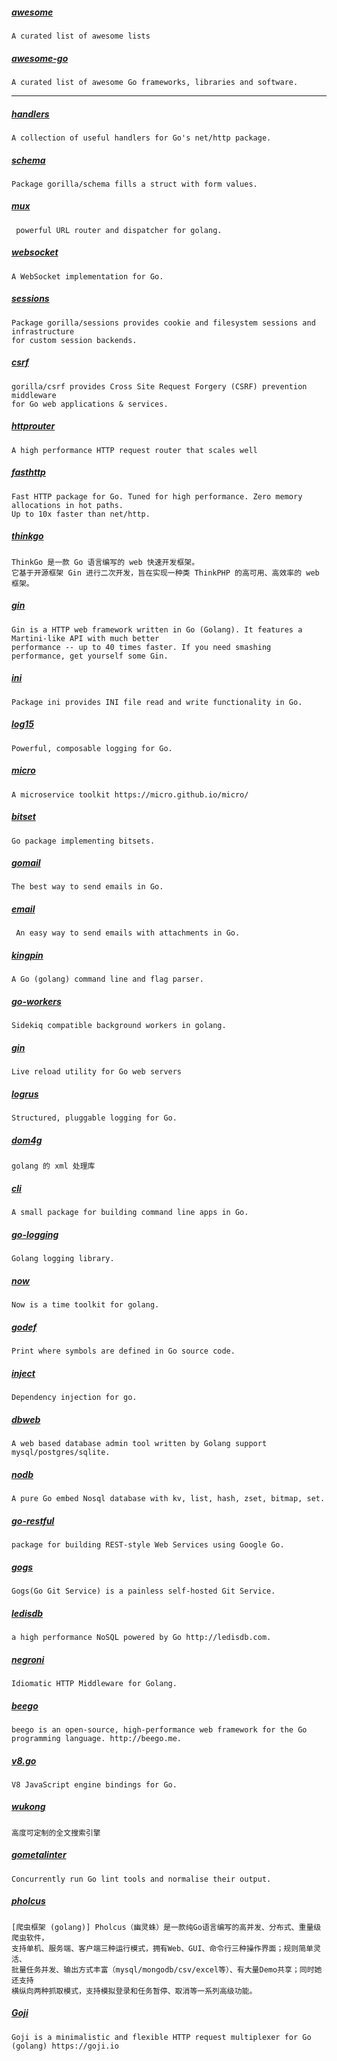
##### [awesome](https://github.com/sindresorhus/awesome)
    A curated list of awesome lists

##### [awesome-go](https://github.com/avelino/awesome-go)
    A curated list of awesome Go frameworks, libraries and software.

---

##### [handlers](https://github.com/gorilla/handlers)
    A collection of useful handlers for Go's net/http package.

##### [schema](https://github.com/gorilla/schema)
    Package gorilla/schema fills a struct with form values.

##### [mux](https://github.com/gorilla/mux)
     powerful URL router and dispatcher for golang.

##### [websocket](https://github.com/gorilla/websocket)
    A WebSocket implementation for Go.

##### [sessions](https://github.com/gorilla/sessions)
    Package gorilla/sessions provides cookie and filesystem sessions and infrastructure
    for custom session backends.

##### [csrf](https://github.com/gorilla/csrf)
    gorilla/csrf provides Cross Site Request Forgery (CSRF) prevention middleware
    for Go web applications & services.

##### [httprouter](https://github.com/julienschmidt/httprouter)
    A high performance HTTP request router that scales well

##### [fasthttp](https://github.com/valyala/fasthttp)
    Fast HTTP package for Go. Tuned for high performance. Zero memory allocations in hot paths.
    Up to 10x faster than net/http.

##### [thinkgo](https://github.com/henrylee2cn/thinkgo)
    ThinkGo 是一款 Go 语言编写的 web 快速开发框架。
    它基于开源框架 Gin 进行二次开发，旨在实现一种类 ThinkPHP 的高可用、高效率的 web 框架。

##### [gin](https://github.com/gin-gonic/gin)
    Gin is a HTTP web framework written in Go (Golang). It features a Martini-like API with much better
    performance -- up to 40 times faster. If you need smashing performance, get yourself some Gin.

##### [ini](https://github.com/go-ini/ini)
    Package ini provides INI file read and write functionality in Go.

##### [log15](https://github.com/inconshreveable/log15)
    Powerful, composable logging for Go.

##### [micro](https://github.com/micro/micro)
    A microservice toolkit https://micro.github.io/micro/
    
##### [bitset](https://github.com/willf/bitset)
    Go package implementing bitsets.

##### [gomail](https://github.com/go-gomail/gomail)
    The best way to send emails in Go.

##### [email](https://github.com/scorredoira/email)
     An easy way to send emails with attachments in Go.

##### [kingpin](https://github.com/alecthomas/kingpin)
    A Go (golang) command line and flag parser.

##### [go-workers](https://github.com/jrallison/go-workers)
    Sidekiq compatible background workers in golang.

##### [gin](https://github.com/codegangsta/gin)
    Live reload utility for Go web servers

##### [logrus](https://github.com/Sirupsen/logrus)
    Structured, pluggable logging for Go.

##### [dom4g](https://github.com/donnie4w/dom4g)
    golang 的 xml 处理库

##### [cli](https://github.com/codegangsta/cli)
    A small package for building command line apps in Go.

##### [go-logging](https://github.com/op/go-logging)
    Golang logging library.

##### [now](https://github.com/jinzhu/now)
    Now is a time toolkit for golang.

##### [godef](https://github.com/rogpeppe/godef)
    Print where symbols are defined in Go source code.

##### [inject](https://github.com/codegangsta/inject)
    Dependency injection for go.

##### [dbweb](https://github.com/go-xorm/dbweb)
    A web based database admin tool written by Golang support mysql/postgres/sqlite.

##### [nodb](https://github.com/lunny/nodb)
    A pure Go embed Nosql database with kv, list, hash, zset, bitmap, set.

##### [go-restful](https://github.com/emicklei/go-restful)
    package for building REST-style Web Services using Google Go.

##### [gogs](https://github.com/gogits/gogs)
    Gogs(Go Git Service) is a painless self-hosted Git Service.

##### [ledisdb](https://github.com/siddontang/ledisdb)
    a high performance NoSQL powered by Go http://ledisdb.com.

##### [negroni](https://github.com/codegangsta/negroni)
    Idiomatic HTTP Middleware for Golang.

##### [beego](https://github.com/astaxie/beego)
    beego is an open-source, high-performance web framework for the Go programming language. http://beego.me.

##### [v8.go](https://github.com/lazytiger/go-v8)
    V8 JavaScript engine bindings for Go.

##### [wukong](https://github.com/huichen/wukong)
    高度可定制的全文搜索引擎

##### [gometalinter](https://github.com/alecthomas/gometalinter)
    Concurrently run Go lint tools and normalise their output.

##### [pholcus](https://github.com/henrylee2cn/pholcus)
    [爬虫框架 (golang)] Pholcus（幽灵蛛）是一款纯Go语言编写的高并发、分布式、重量级爬虫软件，
    支持单机、服务端、客户端三种运行模式，拥有Web、GUI、命令行三种操作界面；规则简单灵活、
    批量任务并发、输出方式丰富（mysql/mongodb/csv/excel等）、有大量Demo共享；同时她还支持
    横纵向两种抓取模式，支持模拟登录和任务暂停、取消等一系列高级功能。

##### [Goji](https://github.com/goji/goji)
    Goji is a minimalistic and flexible HTTP request multiplexer for Go (golang) https://goji.io
